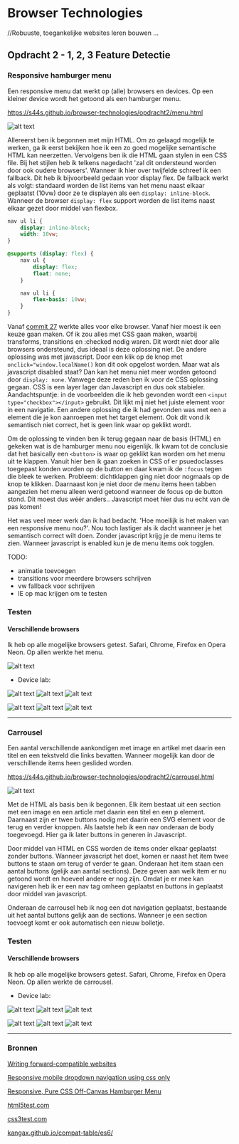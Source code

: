 # Browser Technologies
//Robuuste, toegankelijke websites leren bouwen …

## Opdracht 2 - 1, 2, 3 Feature Detectie

### Responsive hamburger menu
Een responsive menu dat werkt op (alle) browsers en devices. Op een kleiner device wordt het getoond als een hamburger menu.

https://s44s.github.io/browser-technologies/opdracht2/menu.html

![alt text](https://github.com/s44s/browser-technologies/blob/master/opdracht2/images/schets1.jpg "Schets")

Allereerst ben ik begonnen met mijn HTML. Om zo gelaagd mogelijk te werken, ga ik eerst bekijken hoe ik een zo goed mogelijke semantische HTML kan neerzetten. Vervolgens ben ik die HTML gaan stylen in een CSS file. Bij het stijlen heb ik telkens nagedacht 'zal dit ondersteund worden door ook oudere browsers'. Wanneer ik hier over twijfelde schreef ik een fallback. Dit heb ik bijvoorbeeld gedaan voor display flex. De fallback werkt als volgt: standaard worden de list items van het menu naast elkaar geplaatst (10vw) door ze te displayen als een `display: inline-block`. Wanneer de browser `display: flex` support worden de list items naast elkaar gezet door middel van flexbox.

```css
nav ul li {
	display: inline-block;
	width: 10vw;
}

@supports (display: flex) {
	nav ul {
		display: flex;
		float: none;
	}

	nav ul li {
		flex-basis: 10vw;
	}
}
```
Vanaf [commit 27](https://github.com/s44s/browser-technologies/commit/05b89881e26b15e2c818b4d396f37961de862f33) werkte alles voor elke browser. Vanaf hier moest ik een keuze gaan maken. Of ik zou alles met CSS gaan maken, waarbij transforms, transitions en :checked nodig waren. Dit wordt niet door alle browsers ondersteund, dus ideaal is deze oplossing niet. De andere oplossing was met javascript. Door een klik op de knop met `onclick="window.localName()` kon dit ook opgelost worden. Maar wat als javascript disabled staat? Dan kan het menu niet meer worden getoond door `display: none`. Vanwege deze reden ben ik voor de CSS oplossing gegaan. CSS is een layer lager dan Javascript en dus ook stabieler. Aandachtspuntje: in de voorbeelden die ik heb gevonden wordt een `<input type="checkbox"></input>` gebruikt. Dit lijkt mij niet het juiste element voor in een navigatie. Een andere oplossing die ik had gevonden was met een a element die je kon aanroepen met het target element. Ook dit vond ik semantisch niet correct, het is geen link waar op geklikt wordt.

Om de oplossing te vinden ben ik terug gegaan naar de basis (HTML) en gekeken wat is de hamburger menu nou eigenlijk. Ik kwam tot de conclusie dat het basically een `<button>` is waar op geklikt kan worden om het menu uit te klappen. Vanuit hier ben ik gaan zoeken in CSS of er psuedoclasses toegepast konden worden op de button en daar kwam ik de `:focus` tegen die bleek te werken. Probleem: dichtklappen ging niet door nogmaals op de knop te klikken. Daarnaast kon je niet door de menu items heen tabben aangezien het menu alleen werd getoond wanneer de focus op de button stond. Dit moest dus wéér anders.. Javascript moet hier dus nu echt van de pas komen!

Het was veel meer werk dan ik had bedacht. 'Hoe moeilijk is het maken van een responsive menu nou?'. Nou toch lastiger als ik dacht wanneer je het semantisch correct wilt doen. Zonder javascript krijg je de menu items te zien. Wanneer javascript is enabled kun je de menu items ook togglen.

TODO:
* animatie toevoegen
* transitions voor meerdere browsers schrijven
* vw fallback voor schrijven
* IE op mac krijgen om te testen

### Testen
#### Verschillende browsers
Ik heb op alle mogelijke browsers getest. Safari, Chrome, Firefox en Opera Neon. Op allen werkte het menu.

![alt text](https://github.com/s44s/browser-technologies/blob/master/opdracht2/images/opera.png "Schets")

* Device lab:

![alt text](https://github.com/s44s/browser-technologies/blob/master/opdracht2/images/IMG_7968.jpg "Schets")
![alt text](https://github.com/s44s/browser-technologies/blob/master/opdracht2/images/IMG_7969.jpg "Schets")
![alt text](https://github.com/s44s/browser-technologies/blob/master/opdracht2/images/IMG_7970.jpg "Schets")

![alt text](https://github.com/s44s/browser-technologies/blob/master/opdracht2/images/IMG_7971.jpg "Schets")
![alt text](https://github.com/s44s/browser-technologies/blob/master/opdracht2/images/IMG_7972.jpg "Schets")
![alt text](https://github.com/s44s/browser-technologies/blob/master/opdracht2/images/IMG_7973.jpg.jpg "Schets")

***

### Carrousel
Een aantal verschillende aankondigen met image en artikel met daarin een titel en een tekstveld die links bevatten. Wanneer mogelijk kan door de verschillende items heen geslided worden.

https://s44s.github.io/browser-technologies/opdracht2/carrousel.html

![alt text](https://github.com/s44s/browser-technologies/blob/master/opdracht2/images/schets2.jpg "Schets")


Met de HTML als basis ben ik begonnen. Elk item bestaat uit een section met een image en een article met daarin een titel en een p element. Daarnaast zijn er twee buttons nodig met daarin een SVG element voor de terug en verder knoppen. Als laatste heb ik een nav onderaan de body toegevoegd. Hier ga ik later buttons in generen in Javascript.

Door middel van HTML en CSS worden de items onder elkaar geplaatst zonder buttons. Wanneer javascript het doet, komen er naast het item twee buttons te staan om terug of verder te gaan. Onderaan het item staan een aantal buttons (gelijk aan aantal sections). Deze geven aan welk item er nu getoond wordt en hoeveel andere er nog zijn. Omdat je er mee kan navigeren heb ik er een nav tag omheen geplaatst en buttons in geplaatst door middel van javascript.

Onderaan de carrousel heb ik nog een dot navigation geplaatst, bestaande uit het aantal buttons gelijk aan de sections. Wanneer je een section toevoegt komt er ook automatisch een nieuw bolletje.

### Testen
#### Verschillende browsers
Ik heb op alle mogelijke browsers getest. Safari, Chrome, Firefox en Opera Neon. Op allen werkte de carrousel.

* Device lab:

![alt text](https://github.com/s44s/browser-technologies/blob/master/opdracht2/images/IMG_7974.jpg "Schets")
![alt text](https://github.com/s44s/browser-technologies/blob/master/opdracht2/images/IMG_7975.jpg "Schets")
![alt text](https://github.com/s44s/browser-technologies/blob/master/opdracht2/images/IMG_7976.jpg "Schets")

![alt text](https://github.com/s44s/browser-technologies/blob/master/opdracht2/images/IMG_7977.jpg "Schets")
![alt text](https://github.com/s44s/browser-technologies/blob/master/opdracht2/images/IMG_7977.jpg "Schets")
![alt text](https://github.com/s44s/browser-technologies/blob/master/opdracht2/images/IMG_7979.jpg.jpg "Schets")


***

### Bronnen
[Writing forward-compatible websites](https://developer.mozilla.org/en-US/docs/Web/Guide/Writing_forward-compatible_websites)

[Responsive mobile dropdown navigation using css only](https://medium.com/@heyoka/responsive-pure-css-off-canvas-hamburger-menu-aebc8d11d793)

[Responsive, Pure CSS Off-Canvas Hamburger Menu](https://medium.com/creative-technology-concepts-code/responsive-mobile-dropdown-navigation-using-css-only-7218e4498a99)

[html5test.com](html5test.com)

[css3test.com](css3test.com)

[kangax.github.io/compat-table/es6/](kangax.github.io/compat-table/es6/)
